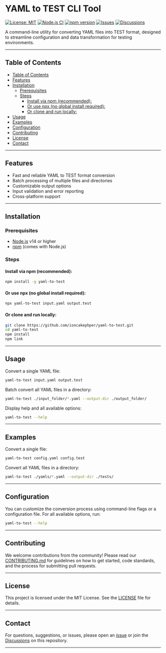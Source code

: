 # YAML to TEST CLI Tool

[![License: MIT](https://img.shields.io/badge/License-MIT-yellow.svg)](LICENSE)
[![Node.js CI](https://github.com/ioncakephper/yaml-to-test/actions/workflows/node.js.yml/badge.svg)](https://github.com/ioncakephper/yaml-to-test/actions)
[![npm version](https://img.shields.io/npm/v/yaml-to-test.svg)](https://www.npmjs.com/package/yaml-to-test)
[![Issues](https://img.shields.io/github/issues/ioncakephper/yaml-to-test.svg)](https://github.com/ioncakephper/yaml-to-test/issues)
[![Discussions](https://img.shields.io/github/discussions/ioncakephper/yaml-to-test.svg)](https://github.com/ioncakephper/yaml-to-test/discussions)

A command-line utility for converting YAML files into TEST format, designed to streamline configuration and data transformation for testing environments.

---

## Table of Contents

- [Table of Contents](#table-of-contents)
- [Features](#features)
- [Installation](#installation)
  - [Prerequisites](#prerequisites)
  - [Steps](#steps)
    - [Install via npm (recommended):](#install-via-npm-recommended)
    - [Or use npx (no global install required):](#or-use-npx-no-global-install-required)
    - [Or clone and run locally:](#or-clone-and-run-locally)
- [Usage](#usage)
- [Examples](#examples)
- [Configuration](#configuration)
- [Contributing](#contributing)
- [License](#license)
- [Contact](#contact)

---

## Features

- Fast and reliable YAML to TEST format conversion
- Batch processing of multiple files and directories
- Customizable output options
- Input validation and error reporting
- Cross-platform support

---

## Installation

### Prerequisites

- [Node.js](https://nodejs.org/) v14 or higher
- [npm](https://www.npmjs.com/) (comes with Node.js)

### Steps

#### Install via npm (recommended):

```bash
npm install -g yaml-to-test
```

#### Or use npx (no global install required):

```bash
npx yaml-to-test input.yaml output.test
```

#### Or clone and run locally:

```bash
git clone https://github.com/ioncakephper/yaml-to-test.git
cd yaml-to-test
npm install
npm link
```

---

## Usage

Convert a single YAML file:
```bash
yaml-to-test input.yaml output.test
```

Batch convert all YAML files in a directory:
```bash
yaml-to-test ./input_folder/*.yaml --output-dir ./output_folder/
```

Display help and all available options:
```bash
yaml-to-test --help
```

---

## Examples

Convert a single file:
```bash
yaml-to-test config.yaml config.test
```

Convert all YAML files in a directory:
```bash
yaml-to-test ./yamls/*.yaml --output-dir ./tests/
```

---

## Configuration

You can customize the conversion process using command-line flags or a configuration file. For all available options, run:
```bash
yaml-to-test --help
```

---

## Contributing

We welcome contributions from the community! Please read our [CONTRIBUTING.md](CONTRIBUTING.md) for guidelines on how to get started, code standards, and the process for submitting pull requests.

---

## License

This project is licensed under the MIT License. See the [LICENSE](LICENSE) file for details.

---

## Contact

For questions, suggestions, or issues, please open an [issue](https://github.com/ioncakephper/yaml-to-test/issues) or join the [Discussions](https://github.com/ioncakephper/yaml-to-test/discussions) on this repository.

---